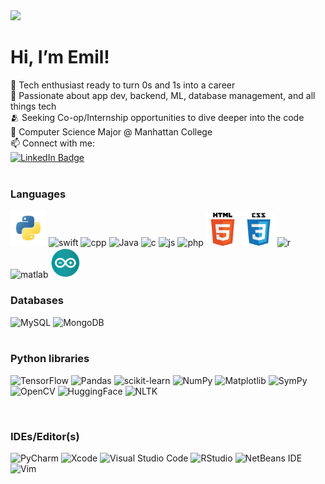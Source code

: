 
<!--
**elevin01/elevin01** is a ✨ _special_ ✨ repository because its `README.md` (this file) appears on your GitHub profile.

Here are some ideas to get you started:

- 🔭 I’m currently working on ...
- 🌱 I’m currently learning ...
- 👯 I’m looking to collaborate on ...
- 🤔 I’m looking for help with ...
- 💬 Ask me about ...
- 📫 How to reach me: ...
- 😄 Pronouns: ...
- ⚡ Fun fact: ...
-->
<img src="https://images4.alphacoders.com/130/1307940.png"/>
<h1> Hi, I’m Emil! </h1>

<div align = "left">
👀 Tech enthusiast ready to turn 0s and 1s into a career<br>  
🤖 Passionate about app dev, backend, ML, database management, and all things tech <br> 
🫂 Seeking Co-op/Internship opportunities to dive deeper into the code  <br>
📖 Computer Science Major @ Manhattan College <br>
📫 Connect with me:

  </div>
<div id="badges">
  <a href="https://www.linkedin.com/in/elevin01/">
    <img src="https://img.shields.io/badge/LinkedIn-0072b1?style=for-the-badge&logo=linkedin&logoColor=white" alt="LinkedIn Badge"/>
  </a>
</div>

<br>

### Languages 
<div>
<img height="57" alt="python" src="https://raw.githubusercontent.com/github/explore/80688e429a7d4ef2fca1e82350fe8e3517d3494d/topics/python/python.png">
<img height="49" alt="swift" src="https://cdn.jsdelivr.net/npm/programming-languages-logos@0.0.3/src/swift/swift.png">
<img height="50" alt="cpp" src="https://cdn.jsdelivr.net/npm/programming-languages-logos@0.0.3/src/cpp/cpp.png">
<img height="50" alt="Java" src="https://cdn.jsdelivr.net/npm/programming-languages-logos@0.0.3/src/java/java.png">
<img height="50" alt="c" src="https://cdn.jsdelivr.net/npm/programming-languages-logos@0.0.3/src/c/c.png">
<img height="45" alt="js" src="https://cdn.jsdelivr.net/npm/programming-languages-logos@0.0.3/src/javascript/javascript.png">
<img height="55" alt="php" src="https://cdn.jsdelivr.net/npm/programming-languages-logos@0.0.3/src/php/php.png">
<img height="53" alt="html" src="https://raw.githubusercontent.com/github/explore/5c058a388828bb5fde0bcafd4bc867b5bb3f26f3/topics/html/html.png">
<img height="53" alt="css" src="https://raw.githubusercontent.com/github/explore/80688e429a7d4ef2fca1e82350fe8e3517d3494d/topics/css/css.png">
<img height="50" alt="r" src="https://cdn.jsdelivr.net/npm/programming-languages-logos@0.0.3/src/r/r.png">
<img height="53" alt="matlab" src="https://assets.nvidiagrid.net/ngc/logos/ISV-OSS-Non-Nvidia-Publishing-Matlab.png">
<img height="48" alt="arduino" src="https://raw.githubusercontent.com/github/explore/80688e429a7d4ef2fca1e82350fe8e3517d3494d/topics/arduino/arduino.png">
</div>

### Databases
<div>
<img height="48" alt="MySQL" src="https://static1.howtogeekimages.com/wordpress/wp-content/uploads/2022/07/MySQL.jpg?q=50&fit=contain&w=943&h=&dpr=1.5">
<img height="48" alt="MongoDB" src="https://findlogovector.com/wp-content/uploads/2022/04/mongodb-logo-vector-2022.png">
</div>
<br>


### Python libraries
![TensorFlow](https://img.shields.io/badge/TensorFlow-%23FF6F00.svg?style=for-the-badge&logo=TensorFlow&logoColor=white)
![Pandas](https://img.shields.io/badge/pandas-%23150458.svg?style=for-the-badge&logo=pandas&logoColor=white)
![scikit-learn](https://img.shields.io/badge/scikit--learn-%23F7931E.svg?style=for-the-badge&logo=scikit-learn&logoColor=white)
![NumPy](https://img.shields.io/badge/numpy-%23013243.svg?style=for-the-badge&logo=numpy&logoColor=white)
![Matplotlib](https://img.shields.io/badge/matplotlib-orange.svg?style=for-the-badge&logo=matplotlib&logoColor=white)
![SymPy](https://img.shields.io/badge/SymPy-teal.svg?style=for-the-badge&logo=Sympy&logoColor=white)
![OpenCV](https://img.shields.io/badge/OpenCV-coral.svg?style=for-the-badge&logo=OpenCV&logoColor=white)
![HuggingFace](https://img.shields.io/badge/HuggingFace-yellow.svg?style=for-the-badge&logo=HuggingFace&logoColor=white)
![NLTK](https://img.shields.io/badge/NLTK-grey.svg?style=for-the-badge&logo=NLTK&logoColor=white)

<br>


### IDEs/Editor(s)
![PyCharm](https://img.shields.io/badge/pycharm-143?style=for-the-badge&logo=pycharm&logoColor=black&color=black&labelColor=green)
![Xcode](https://img.shields.io/badge/Xcode-007ACC?style=for-the-badge&logo=Xcode&logoColor=white)
![Visual Studio Code](https://img.shields.io/badge/Visual%20Studio%20Code-0078d7.svg?style=for-the-badge&logo=visual-studio-code&logoColor=white)
![RStudio](https://img.shields.io/badge/RStudio-4285F4?style=for-the-badge&logo=rstudio&logoColor=white)
![NetBeans IDE](https://img.shields.io/badge/NetBeansIDE-1B6AC6.svg?style=for-the-badge&logo=apache-netbeans-ide&logoColor=white)
![Vim](https://img.shields.io/badge/VIM-%2311AB00.svg?style=for-the-badge&logo=vim&logoColor=white)
